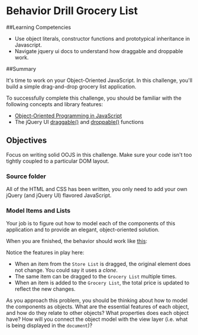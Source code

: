# Behavior Drill Grocery List

##Learning Competencies
- Use object literals, constructor functions and prototypical inheritance in Javascript.
- Navigate jquery ui docs to understand how draggable and droppable work.

##Summary

 It's time to work on your Object-Oriented JavaScript.  In this challenge, you'll build a simple drag-and-drop grocery list application.

To successfully complete this challenge, you should be familiar with the following concepts and library features:

- [Object-Oriented Programming in JavaScript](https://developer.mozilla.org/en-US/docs/JavaScript/Introduction_to_Object-Oriented_JavaScript)
- The jQuery UI [draggable()](http://api.jqueryui.com/draggable/) and [droppable()](http://api.jqueryui.com/droppable/) functions

## Objectives

Focus on writing solid OOJS in this challenge.  Make sure your code isn't too tightly coupled to a particular DOM layout.

### Source folder

All of the HTML and CSS has been written, you only need to add your own jQuery (and jQuery UI) flavored JavaScript.

### Model Items and Lists

Your job is to figure out how to model each of the components of this application and to provide an elegant, object-oriented solution.

When you are finished, the behavior should work like [this](https://vimeo.com/133037014):

Notice the features in play here:

- When an item from the `Store List` is dragged, the original element does not change.  You could say it uses a *clone*.
- The same item can be dragged to the `Grocery List` multiple times.
- When an item is added to the `Grocery List`, the total price is updated to reflect the new changes.

As you approach this problem, you should be thinking about how to model the components as objects.  What are the essential features of each object, and how do they relate to other objects?  What properties does each object have?  How will you connect the object model with the view layer (i.e. what is being displayed in the `document`)?
